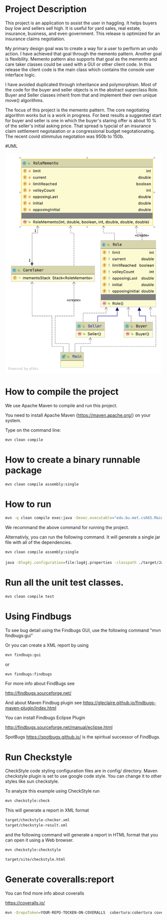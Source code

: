 # Project Description

This project is an application to assist the user in haggling. It helps buyers buy low and sellers sell high. It is useful for yard sales, real estate, insurance, business, and even government.
This release is optimized for an insurance claims negotiation.

My primary design goal was to create a way for a user to perform an undo action. I have achieved that goal through the memento pattern. Another goal is flexibility. Memento pattern also supports that goal as the memento and care taker classes could be used with a GUI or other client code. In this release the client code is the main class which contains the console user interface logic.

I have avoided duplicated through inheritance and polymorphism. Most of the code for the buyer and seller objects is in the abstract superclass Role. Buyer and Seller classes inherit from that and implement their own unique move() algorithms.

The focus of this project is the memento pattern. The core negotiating algorithm works but
is a work in progress. For best results a suggested start for buyer and seller is one in which the buyer's staring offer is about 10 % of the seller's initial asking price. That spread is typcial of an insurance claim settlement negotaiation or a congressional budget negotationating. The recent covid stimmulus negotation was 950b to 150b. 

#UML

![Class Diagram](mementoUML.png)


# How to compile the project

We use Apache Maven to compile and run this project. 

You need to install Apache Maven (https://maven.apache.org/)  on your system. 

Type on the command line: 

```bash
mvn clean compile
```

# How to create a binary runnable package 


```bash
mvn clean compile assembly:single
```


# How to run

```bash
mvn -q clean compile exec:java -Dexec.executable="edu.bu.met.cs665.Main" -Dlog4j.configuration="file:log4j.properties"
```

We recommand the above command for running the project. 

Alternativly, you can run the following command. It will generate a single jar file with all of the dependencies. 

```bash
mvn clean compile assembly:single

java -Dlog4j.configuration=file:log4j.properties -classpath ./target/JavaProjectTemplate-1.0-SNAPSHOT-jar-with-dependencies.jar  edu.bu.met.cs665.Main
```


# Run all the unit test classes.


```bash
mvn clean compile test

```

# Using Findbugs 

To see bug detail using the Findbugs GUI, use the following command "mvn findbugs:gui"

Or you can create a XML report by using  


```bash
mvn findbugs:gui 
```

or 


```bash
mvn findbugs:findbugs
```


For more info about FindBugs see 

http://findbugs.sourceforge.net/

And about Maven Findbug plugin see 
https://gleclaire.github.io/findbugs-maven-plugin/index.html


You can install Findbugs Eclipse Plugin 

http://findbugs.sourceforge.net/manual/eclipse.html



SpotBugs https://spotbugs.github.io/ is the spiritual successor of FindBugs.


# Run Checkstyle 

CheckStyle code styling configuration files are in config/ directory. Maven checkstyle plugin is set to use google code style. 
You can change it to other styles like sun checkstyle. 

To analyze this example using CheckStyle run 

```bash
mvn checkstyle:check
```

This will generate a report in XML format


```bash
target/checkstyle-checker.xml
target/checkstyle-result.xml
```

and the following command will generate a report in HTML format that you can open it using a Web browser. 

```bash
mvn checkstyle:checkstyle
```

```bash
target/site/checkstyle.html
```


# Generate  coveralls:report 

You can find more info about coveralls 

https://coveralls.io/

```bash
mvn -DrepoToken=YOUR-REPO-TOCKEN-ON-COVERALLS  cobertura:cobertura coveralls:report
```


